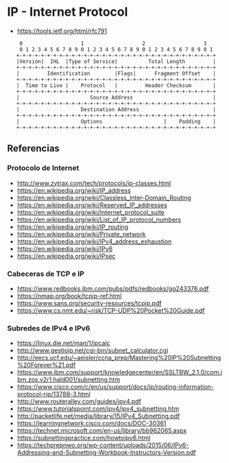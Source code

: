 #	IP - Internet Protocol

+ <https://tools.ietf.org/html/rfc791>

```
    0                   1                   2                   3
    0 1 2 3 4 5 6 7 8 9 0 1 2 3 4 5 6 7 8 9 0 1 2 3 4 5 6 7 8 9 0 1
   +-+-+-+-+-+-+-+-+-+-+-+-+-+-+-+-+-+-+-+-+-+-+-+-+-+-+-+-+-+-+-+-+
   |Version|  IHL  |Type of Service|          Total Length         |
   +-+-+-+-+-+-+-+-+-+-+-+-+-+-+-+-+-+-+-+-+-+-+-+-+-+-+-+-+-+-+-+-+
   |         Identification        |Flags|      Fragment Offset    |
   +-+-+-+-+-+-+-+-+-+-+-+-+-+-+-+-+-+-+-+-+-+-+-+-+-+-+-+-+-+-+-+-+
   |  Time to Live |    Protocol   |         Header Checksum       |
   +-+-+-+-+-+-+-+-+-+-+-+-+-+-+-+-+-+-+-+-+-+-+-+-+-+-+-+-+-+-+-+-+
   |                       Source Address                          |
   +-+-+-+-+-+-+-+-+-+-+-+-+-+-+-+-+-+-+-+-+-+-+-+-+-+-+-+-+-+-+-+-+
   |                    Destination Address                        |
   +-+-+-+-+-+-+-+-+-+-+-+-+-+-+-+-+-+-+-+-+-+-+-+-+-+-+-+-+-+-+-+-+
   |                    Options                    |    Padding    |
   +-+-+-+-+-+-+-+-+-+-+-+-+-+-+-+-+-+-+-+-+-+-+-+-+-+-+-+-+-+-+-+-+
```

##	Referencias

###	Protocolo de Internet

+ <http://www.zytrax.com/tech/protocols/ip-classes.html>
+ <https://en.wikipedia.org/wiki/IP_address>
+ <https://en.wikipedia.org/wiki/Classless_Inter-Domain_Routing>
+ <https://en.wikipedia.org/wiki/Reserved_IP_addresses>
+ <https://en.wikipedia.org/wiki/Internet_protocol_suite>
+ <https://en.wikipedia.org/wiki/List_of_IP_protocol_numbers>
+ <https://en.wikipedia.org/wiki/IP_routing>
+ <https://en.wikipedia.org/wiki/Private_network>
+ <https://en.wikipedia.org/wiki/IPv4_address_exhaustion>
+ <https://en.wikipedia.org/wiki/IPv6>
+ <https://en.wikipedia.org/wiki/IPsec>

###	Cabeceras de TCP e IP

+ <https://www.redbooks.ibm.com/pubs/pdfs/redbooks/gg243376.pdf>
+ <https://nmap.org/book/tcpip-ref.html>
+ <https://www.sans.org/security-resources/tcpip.pdf>
+ <https://www.cs.nmt.edu/~risk/TCP-UDP%20Pocket%20Guide.pdf>

###	Subredes de IPv4 e IPv6

+ <https://linux.die.net/man/1/ipcalc>
+ <http://www.gestioip.net/cgi-bin/subnet_calculator.cgi>
+ <http://eecs.ucf.edu/~aeisler/ccna_prep/Mastering%20IP%20Subnetting%20Forever%21.pdf>
+ <https://www.ibm.com/support/knowledgecenter/en/SSLTBW_2.1.0/com.ibm.zos.v2r1.hald001/subnetting.htm>
+ <https://www.cisco.com/c/en/us/support/docs/ip/routing-information-protocol-rip/13788-3.html>
+ <http://www.routeralley.com/guides/ipv4.pdf>
+ <https://www.tutorialspoint.com/ipv4/ipv4_subnetting.htm>
+ <http://packetlife.net/media/library/15/IPv4_Subnetting.pdf>
+ <https://learningnetwork.cisco.com/docs/DOC-30361>
+ <https://technet.microsoft.com/en-us/library/bb962065.aspx>
+ <https://subnettingpractice.com/howtoipv6.html>
+ <https://techprepnwo.org/wp-content/uploads/2015/06/IPv6-Addressing-and-Subnetting-Workbook-Instructors-Version.pdf>
